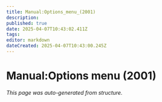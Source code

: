 ```yaml
---
title: Manual:Options_menu_(2001)
description: 
published: true
date: 2025-04-07T10:43:02.411Z
tags: 
editor: markdown
dateCreated: 2025-04-07T10:43:00.245Z
---
```


# Manual:Options menu (2001)

*This page was auto-generated from structure.*